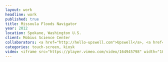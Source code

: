 ```yaml
---
layout: work
headline: work
published: true
title: Missoula Floods Navigator
year: 2012
location: Spokane, Washington U.S.
client: Mobius Science Center
collaborators: <a href="http://hello-upswell.com">Upswell</a>, <a href="http://projectrenate.com/">Renate</a><a href="http://www.arxi-creative.com/">, Arxi</a>
categories: touch-screen, kiosk
video: <iframe src="https://player.vimeo.com/video/164945798" width="1024" height="576" frameborder="0" webkitallowfullscreen mozallowfullscreen allowfullscreen></iframe>
---
```

